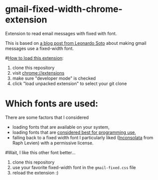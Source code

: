 # gmail-fixed-width-chrome-extension

Extension to read email messages with fixed with font.

This is based on [a blog post from Leonardo Soto](http://blog.leosoto.com/2009/03/fixed-width-font-on-gmail-again.html) about making gmail messages use a fixed-width font.

#[How to load this extension](http://developer.chrome.com/extensions/getstarted.html#unpacked):

1.  clone this repository
1.  visit [chrome://extensions](chrome://extensions)
1.  make sure "developer mode" is checked
1.  click "load unpacked extension" to select your git clone

# Which fonts are used:
There are some factors that I considered

- loading fonts that are available on your system,
- loading fonts that are [considered best for programming use](http://www.slant.co/topics/67/~what-are-the-best-programming-fonts),
- falling back to a fixed width font I particularly liked ([Inconsolata](http://www.google.com/fonts/specimen/Inconsolata) from Raph Levien) with a permissive license.

#Wait, I like this other font better...

1. clone this repository
1. use your favorite fixed-width font in the `gmail-fixed.css` file
1. reload the extension :)